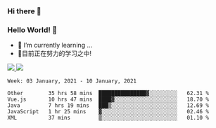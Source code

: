 ### Hi there 👋
### Hello World! 🙌

- 🌱 I’m currently learning ...
- 📖目前正在努力的学习之中!

<a href="https://github.com/anuraghazra/github-readme-stats">
  <img src="https://github-readme-stats.vercel.app/api?username=keyboardWithDream&show_icons=true&repo=github-readme-stats" />
</a>
<a href="https://github.com/anuraghazra/convoychat">
  <img src="https://github-readme-stats.vercel.app/api/top-langs/?username=keyboardWithDream&layout=compact&repo=convoychat" />
</a>



<!--START_SECTION:waka-->
```text
Week: 03 January, 2021 - 10 January, 2021

Other        35 hrs 58 mins  ███████████████▓░░░░░░░░░   62.31 % 
Vue.js       10 hrs 47 mins  ████▓░░░░░░░░░░░░░░░░░░░░   18.70 % 
Java         7 hrs 19 mins   ███▒░░░░░░░░░░░░░░░░░░░░░   12.69 % 
JavaScript   1 hr 25 mins    ▓░░░░░░░░░░░░░░░░░░░░░░░░   02.46 % 
XML          37 mins         ▒░░░░░░░░░░░░░░░░░░░░░░░░   01.10 % 
```
<!--END_SECTION:waka-->
